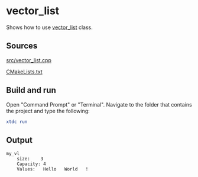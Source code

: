 # vector_list

Shows how to use [vector_list](https://gammasoft71.github.io/xtd/reference_guides/latest/group__collections.html#gaf18249e78122f5f0f0f09003cf6abc5c) class.

## Sources

[src/vector_list.cpp](src/vector_list.cpp)

[CMakeLists.txt](CMakeLists.txt)

## Build and run

Open "Command Prompt" or "Terminal". Navigate to the folder that contains the project and type the following:

```cmake
xtdc run
```

## Output

```
my_vl
    size:    3
    Capacity: 4
    Values:   Hello   World   !
```
